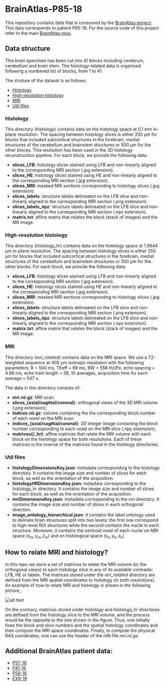 # BrainAtlas-P85-18
This repository contains data that is consumed by the [BrainAtlas project](https://github.com/UCL/BrainAtlas). This data corresponds to patient P85-18. For the source code of this project refer to the main [BrainAtlas repo](https://github.com/UCL/BrainAtlas).

## Data structure
This brain specimen has been cut into 41 blocks including cerebrum, cerebellum and brain stem. The histology-related data is organised following a numbered list of blocks, from 1 to 41. 

The struture of the dataset is as follows:
- [Histology](#histology)
- [High-resolution histology](#histology_hr)
- [MRI](#mri_rotated)
- [Util files](#utils)


<div id='histology'/>
  
### Histology

This directory (_histology_) contains data on the histology space at 0.1 mm in-plane resolution. The spacing between histology slices is either 250 μm for blocks that included subcortical structures in the forebrain, medial structures of the cerebellum and brainstem structures or 500 μm for the other blocks. This resolution has been used in the 3D histology reconstruction pipeline. 
For each block, we provide the following data:
 - __slices_LFB__: histology slices stained using LFB and non-linearly aligned to the corresponding MRI section (.jpg extension).
 - __slices_HE__: histology slices stained using HE and non-linearly aligned to the corresponding MRI section (.jpg extension).
 - __slices_MRI__: masked MRI sections corresponding to histology slices (.jpg extension).
 - __slices_labels__: structure labels delineated on the LFB slice and non-linearly aligned to the corresponding MRI section (.png extension).
 - __slices_labels_npz__: structure labels delineated on the LFB slice and non-linearly aligned to the corresponding MRI section (.npz extension).
 - __matrix.txt__: affine matrix that relates the block (stack of images) and the MR image.

<div id='histology_hr'/>
  
### High-resolution histology

This directory (_histology_hr_) contains data on the histology space at 1.9844 μm in-plane resolution. The spacing between histology slices is either 250 μm for blocks that included subcortical structures in the forebrain, medial structures of the cerebellum and brainstem structures or 500 μm for the other blocks.
For each block, we provide the following data:
 - __slices_LFB__: histology slices stained using LFB and non-linearly aligned to the corresponding MRI section (.jpg extension).
 - __slices_HE__: histology slices stained using HE and non-linearly aligned to the corresponding MRI section (.jpg extension).
 - __slices_MRI__: masked MRI sections corresponding to histology slices (.jpg extension).
 - __slices_labels__: structure labels delineated on the LFB slice and non-linearly aligned to the corresponding MRI section (.png extension).
 - __slices_labels_npz__: structure labels delineated on the LFB slice and non-linearly aligned to the corresponding MRI section (.npz extension).
 - __matrix.txt__: affine matrix that relates the block (stack of images) and the MR image.


<div id='mri_rotated'/>
  
### MRI
This directory (_mri_rotated_) contains data on the MRI space. We use a T2-weighted sequence at 400 μm isotropic resolution with the following parameters: R = 500 ms, TEeff = 69 ms, BW = 558 Hz/Px, echo spacing = 4.96 ms, echo train length = 58, 10 averages, acquisition time for each average = 547 s.

The data in this directory consists of:
- __mri.nii.gz__: MRI scan.
- __slices\_{axial/sagittal/coronal}__: orthogonal views of the 3D MRI volume (.png extension);
- __indices.nii.gz__: volume containing the the corresponding block number of each voxel on the MRI scan.
- __indices\_{axial/sagittal/coronal}__: 2D integer image containing the block number corresponding to each voxel on the MRI slice (.npy extension);
- __matrices{/_hr}__: affine matrices that relate the MRI volume with each block on the histology space for both resolutions. Each of these matrices is the inverse of the matrices found in the histology directories.


<div id='utils'/>
  
### Util files

- __histologyDimensionsKey.json__: metadata corresponding to the *histology* directory. It contains the image size and number of slices for each block, as well as the orientation of the acquisition.
- __histologyHRDimensionsKey.json__: metadata corresponding to the *histology_hr* directory. It contains the image size and number of slices for each block, as well as the orientation of the acquisition.
- __mriDimensionsKey.json__: metadata corresponding to the *mri* directory. It contains the image size and number of slices in each orthogonal direction.
- __image_ontology_hierarchical.json__: it contains the label ontology used to delinate brain structures split into two levels: the first one correspond to high-level ROI structures while the second contains the nuclei in each structure. Moreover, it contains the centroid voxel of each nuclei on MRI space $(x_m, y_m, z_m)$ and on histological space $(x_h, y_h, z_h)$
	

## How to relate MRI and histology?
In this repo we store a set of matrices to relate the MRI volume (or the orthogonal views) to each histology slice in any of its available contrasts: LFB, HE or labels.
The matrices stored under the _mri_rotated_ directory are defined from the MRI spatial coordinates to histology (in both resolutions). An example of how to relate MRI and histology is shown in the following picture,.

![alt text](https://github.com/UCL/BrainAtlas-P85-18/blob/main/mri2histo.svg?raw=true)

On the contrary, matrices stored under _histology_ and _histology_hr_ directores are defined from the histology slice to the MRI volume, and the process would be the opposite to the one shown in the figure. Thus, one initially fixes the block and slice numbers and the spatial histology coordinates and then compute the MRI space coordinates. Finally, to compute the physical RAS coordinates, one can use the header of the nifti file _mri.nii.gz_.


## Additional BrainAtlas patient data:
* [P57-16](https://github.com/UCL/BrainAtlas-P57-16)
* [P41-16](https://github.com/UCL/BrainAtlas-P41-16)
* [P58-16](https://github.com/UCL/BrainAtlas-P58-16)
* [EX9-19](https://github.com/UCL/BrainAtlas-EX9-19)


